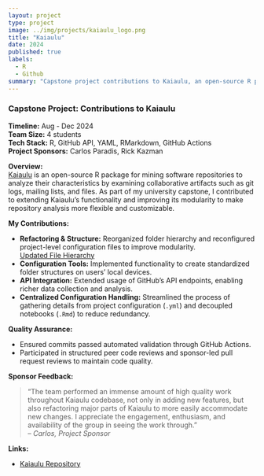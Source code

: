 ```yaml
---
layout: project
type: project
image: ../img/projects/kaiaulu_logo.png
title: "Kaiaulu"
date: 2024
published: true
labels:
  - R
  - Github
summary: "Capstone project contributions to Kaiaulu, an open-source R package for software repository mining. Worked on refactoring, configuration tools, and GitHub API integration."
---
```


### Capstone Project: Contributions to Kaiaulu

**Timeline:** Aug - Dec 2024  
**Team Size:** 4 students  
**Tech Stack:** R, GitHub API, YAML, RMarkdown, GitHub Actions  
**Project Sponsors:** Carlos Paradis, Rick Kazman

**Overview:**  
[Kaiaulu](https://github.com/sailuh/kaiaulu) is an open-source R package for mining software repositories to analyze their characteristics by examining collaborative artifacts such as git logs, mailing lists, and files. As part of my university capstone, I contributed to extending Kaiaulu’s functionality and improving its modularity to make repository analysis more flexible and customizable.  

**My Contributions:**  
- **Refactoring & Structure:** Reorganized folder hierarchy and reconfigured project-level configuration files to improve modularity.  
[Updated File Hierarchy](../img/projects/kaiaulu_file_hierarchy.png)  
- **Configuration Tools:** Implemented functionality to create standardized folder structures on users’ local devices.  
- **API Integration:** Extended usage of GitHub’s API endpoints, enabling richer data collection and analysis.  
- **Centralized Configuration Handling:** Streamlined the process of gathering details from project configuration (`.yml`) and decoupled notebooks (`.Rmd`) to reduce redundancy.  

**Quality Assurance:**    
- Ensured commits passed automated validation through GitHub Actions.  
- Participated in structured peer code reviews and sponsor-led pull request reviews to maintain code quality.  

**Sponsor Feedback:**  
> “The team performed an immense amount of high quality work throughout Kaiaulu codebase, not only in adding new features, but also refactoring major parts of Kaiaulu to more easily accommodate new changes. I appreciate the engagement, enthusiasm, and availability of the group in seeing the work through.”  
> – *Carlos, Project Sponsor*  

**Links:**  
- [Kaiaulu Repository](https://github.com/sailuh/kaiaulu)  
